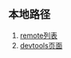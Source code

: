 ## 本地路径

1. [remote列表](http://localhost:3000/remoteListPage/index.html)
2. [devtools页面](http://localhost:3000/devtools_app.html)